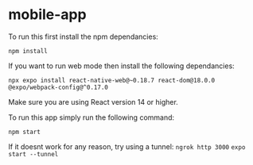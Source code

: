 # mobile-app

To run this first install the npm dependancies:

`npm install`

If you want to run web mode then install the following dependancies:

`npx expo install react-native-web@~0.18.7 react-dom@18.0.0 @expo/webpack-config@^0.17.0`

Make sure you are using React version 14 or higher.

To run this app simply run the following command:

`npm start`

If it doesnt work for any reason, try using a tunnel:
`ngrok http 3000`
`expo start --tunnel`